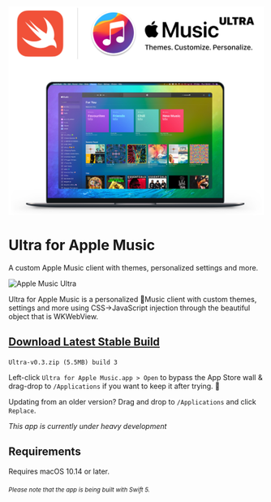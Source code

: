 ![Apple Music Ultra](Cover.jpg)

# Ultra for Apple Music
 A custom Apple Music client with themes, personalized settings and more.

![Apple Music Ultra](Cover.gif)

Ultra for Apple Music is a personalized Music client with custom themes, settings and more using CSS->JavaScript injection through the beautiful object that is WKWebView.

## [Download Latest Stable Build](https://github.com/revblaze/AppleMusicUltra/releases/download/v0.3-alpha/Ultra_v0.3-alpha.zip)
`Ultra-v0.3.zip (5.5MB) build 3`

Left-click `Ultra for Apple Music.app > Open` to bypass the App Store wall & drag-drop to `/Applications` if you want to keep it after trying. 🤗

Updating from an older version? Drag and drop to `/Applications` and click `Replace`.

<i>This app is currently under heavy development</i>

## Requirements
Requires macOS 10.14 or later.

<sub><i>Please note that the app is being built with Swift 5.</i></sub>
